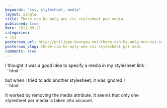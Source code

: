 ```yaml
---
keywords: "css, stylesheet, media"
layout: single
title: There can be only one css stylesheet per media
published: true
date: 2011-09-21
categories:
- css
posterous_url: http://philippe.bourgau.net/there-can-be-only-one-css-stylesheet-per-medi
posterous_slug: there-can-be-only-one-css-stylesheet-per-medi
comments: true
---
```

<p>I thought it was a good idea to specify a media in my stylesheet link : <br />
```html
<link rel="stylesheet" href="/stylesheets/tags.css" type="text/css" name="tags stylesheet" media="screen" />
```
</p>
<p>but when I tried to add another stylesheet, it was ignored ! <br />
```html

<link rel="stylesheet" href="/stylesheets/common.css" type="text/css" name="main stylesheet" media="screen" />
<link rel="stylesheet" href="/stylesheets/tags.css" type="text/css" name="tags stylesheet" media="screen" />
```
</p>
<p>It worked by removing the media attribute. It seems that only one <br />stylesheet per media is taken into account.</p>
